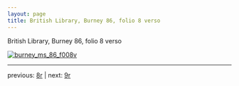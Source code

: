 ```yaml
---
layout: page
title: British Library, Burney 86, folio 8 verso
---
```


British Library, Burney 86, folio 8 verso

[![burney_ms_86_f008v](http://www.homermultitext.org/iipsrv?IIIF=/project/homer/pyramidal/deepzoom/bl/burney86imgs/v1/burney_ms_86_f008v.tif/full/800,/0/default.jpg)](http://www.homermultitext.org/ict2/?urn=urn:cite2:bl:burney86imgs.v1:burney_ms_86_f008v) 

---

previous:  [8r](../8r/) | next: [9r](../9r/)